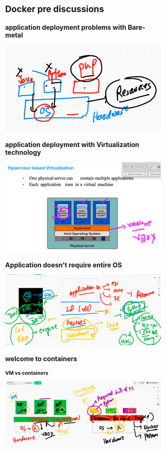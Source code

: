 # Docker pre discussions 

## application deployment problems with Bare-metal 

<img src="bare.png">


## application deployment with Virtualization technology 

<img src="vm.png">

## Application doesn't require entire OS 

<img src="os.png">

## welcome to containers 

### VM vs containers 

<img src="cont.png">


